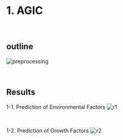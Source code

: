 # 1. AGIC

<br>

## outline
![preprocessing](https://user-images.githubusercontent.com/104062119/218928509-c20771d0-951a-450c-9946-b48937c626a8.png)

<br>

## Results
1-1. Prediction of Environmental Factors
![r1](https://user-images.githubusercontent.com/104062119/218928907-f4117c07-82ac-4bbf-9204-4d77b8efef94.png)

<br>

1-2. Prediction of Growth Factors
![r2](https://user-images.githubusercontent.com/104062119/218928919-0b7e14ee-00a7-4505-84dd-b842e98156b0.png)
